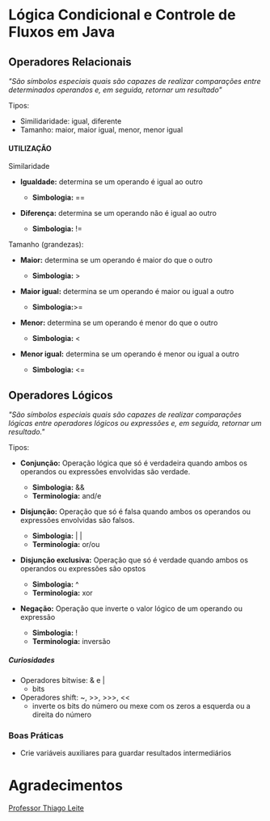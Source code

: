 # Lógica Condicional e Controle de Fluxos em Java
## Operadores Relacionais

*"São símbolos especiais quais são capazes de realizar comparações entre determinados operandos e, em seguida, retornar um resultado"*

Tipos:

- Similidaridade: igual, diferente
- Tamanho: maior, maior igual, menor, menor igual

#### UTILIZAÇÃO

Similaridade

- **Igualdade:** determina se um operando é igual ao outro
    - **Simbologia:** ==
    
- **Diferença:** determina se um operando não é igual ao outro
    - **Simbologia:** !=

Tamanho (grandezas):

- **Maior:** determina se um operando é maior do que o outro
    - **Simbologia:** >
    
- **Maior igual:** determina se um operando é maior ou igual a outro
    - **Simbologia:**>=
    
- **Menor:** determina se um operando é menor do que o outro
    - **Simbologia:** <
    
- **Menor igual:** determina se um operando é menor ou igual a outro
    - **Simbologia:** <=

## Operadores Lógicos

*"São símbolos especiais quais são capazes de realizar comparações lógicas entre operadores lógicos ou expressões e, em seguida, retornar um resultado."*

Tipos:

- **Conjunção:** Operação lógica que só é verdadeira quando ambos os operandos ou expressões envolvidas são verdade.
    - **Simbologia:** &&
    - **Terminologia:** and/e
    
- **Disjunção:** Operação que só é falsa quando ambos os operandos ou expressões envolvidas são falsos.
    - **Simbologia:** | |
    - **Terminologia:** or/ou
    
- **Disjunção exclusiva:** Operação que só é verdade quando ambos os operandos ou expressões são opstos
    - **Simbologia:** ^
    - **Terminologia:** xor
    
- **Negação:** Operação que inverte o valor lógico de um operando ou expressão
    - **Simbologia:** !
    - **Terminologia:** inversão

##### Curiosidades
- Operadores bitwise: & e | 
    - bits
- Operadores shift: ~, >>, >>>, <<
    - inverte os bits do número ou mexe com os zeros a esquerda ou a direita do número
    
### Boas Práticas

- Crie variáveis auxiliares para guardar resultados intermediários
    
# Agradecimentos

[Professor Thiago Leite](https://www.linkedin.com/in/thiago-leite-e-carvalho-1b337b127/)